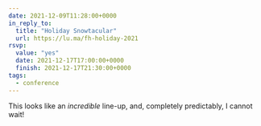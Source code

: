 ```yaml
---
date: 2021-12-09T11:28:00+0000
in_reply_to:
  title: "Holiday Snowtacular"
  url: https://lu.ma/fh-holiday-2021
rsvp:
  value: "yes"
  date: 2021-12-17T17:00:00+0000
  finish: 2021-12-17T21:30:00+0000
tags:
  - conference
---
```


This looks like an *incredible* line-up, and, completely predictably, I cannot wait!
